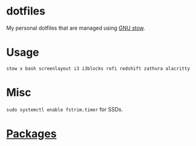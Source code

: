 # dotfiles
My personal dotfiles that are managed using [GNU stow](https://www.gnu.org/software/stow/).

# Usage
``` shell
stow x bash screenlayout i3 i3blocks rofi redshift zathura alacritty
```

# Misc
`sudo systemctl enable fstrim.timer` for SSDs.

# [Packages](packages)
